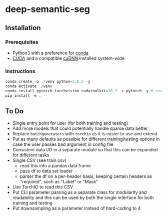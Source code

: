 # deep-semantic-seg

## Installation

### Prerequisites

- Python3 with a preference for [conda](https://www.anaconda.com/)
- [CUDA](https://developer.nvidia.com/cuda-download) and a compatible [cuDNN](https://developer.nvidia.com/cudnn) installed system-wide

### Instructions

```powershell
conda create -p ./venv python=3.6.5 -y
conda activate ./venv
conda install pytorch torchvision cudatoolkit=10.2 -c pytorch -y # install according to your cuda version https://pytorch.org/get-started/locally/
pip install -e .
```

## To Do
- Single entry point for user (for both training and testing)
- Add more models that could potentially handle sparse data better
- Replace `batchgenerators` with `torchio` as it is easier to use and extend
- Put as many defaults as possible for different training/testing options in case the user passes bad argument in config file
- Consistent data I/O in a separate module so that this can be expanded for different tasks
- Single CSV (see train.csv)
  - read this into a pandas data frame
  - pass df to data set loader
  - parser the df on a per-header basis, keeping certain headers as "required", such as "Label" or "Mask"
- Use TorchIO to read this CSV
- Put CLI parameter parsing as a separate class for modularity and readability and this can be used by both the single interface for both training and testing
- Put downsampling as a parameter instead of hard-coding to 4